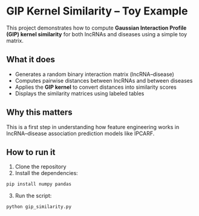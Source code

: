 # GIP Kernel Similarity – Toy Example

This project demonstrates how to compute **Gaussian Interaction Profile (GIP) kernel similarity** for both lncRNAs and diseases using a simple toy matrix.

## What it does

- Generates a random binary interaction matrix (lncRNA–disease)
- Computes pairwise distances between lncRNAs and between diseases
- Applies the **GIP kernel** to convert distances into similarity scores
- Displays the similarity matrices using labeled tables

## Why this matters

This is a first step in understanding how feature engineering works in lncRNA–disease association prediction models like IPCARF.

## How to run it

1. Clone the repository
2. Install the dependencies:

```bash
pip install numpy pandas
```
3. Run the script:

```bash
python gip_similarity.py
```
